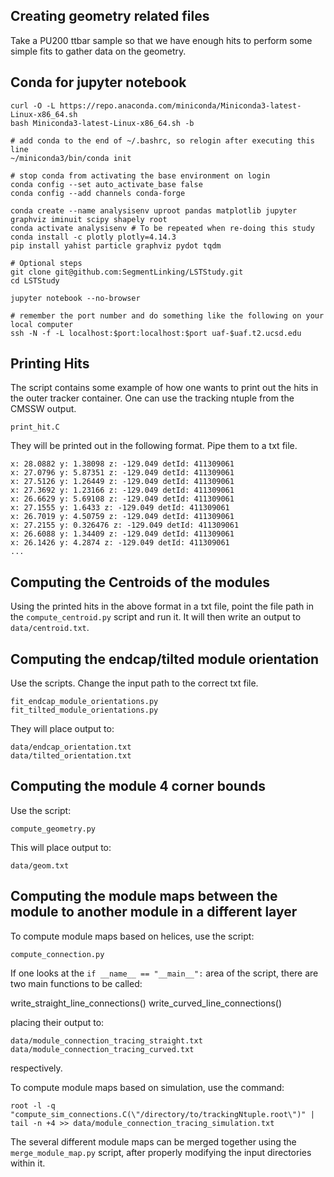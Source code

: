 ## Creating geometry related files

Take a PU200 ttbar sample so that we have enough hits to perform some simple fits to gather data on the geometry.


## Conda for jupyter notebook

    curl -O -L https://repo.anaconda.com/miniconda/Miniconda3-latest-Linux-x86_64.sh
    bash Miniconda3-latest-Linux-x86_64.sh -b 
    
    # add conda to the end of ~/.bashrc, so relogin after executing this line
    ~/miniconda3/bin/conda init
    
    # stop conda from activating the base environment on login
    conda config --set auto_activate_base false
    conda config --add channels conda-forge
    
    conda create --name analysisenv uproot pandas matplotlib jupyter graphviz iminuit scipy shapely root
    conda activate analysisenv # To be repeated when re-doing this study
    conda install -c plotly plotly=4.14.3
    pip install yahist particle graphviz pydot tqdm
    
    # Optional steps
    git clone git@github.com:SegmentLinking/LSTStudy.git
    cd LSTStudy
    
    jupyter notebook --no-browser
    
    # remember the port number and do something like the following on your local computer
    ssh -N -f -L localhost:$port:localhost:$port uaf-$uaf.t2.ucsd.edu

## Printing Hits

The script contains some example of how one wants to print out the hits in the outer tracker container.
One can use the tracking ntuple from the CMSSW output.

    print_hit.C

They will be printed out in the following format. Pipe them to a txt file.

    x: 28.0882 y: 1.38098 z: -129.049 detId: 411309061
    x: 27.0796 y: 5.87351 z: -129.049 detId: 411309061
    x: 27.5126 y: 1.26449 z: -129.049 detId: 411309061
    x: 27.3692 y: 1.23166 z: -129.049 detId: 411309061
    x: 26.6629 y: 5.69108 z: -129.049 detId: 411309061
    x: 27.1555 y: 1.6433 z: -129.049 detId: 411309061
    x: 26.7019 y: 4.50759 z: -129.049 detId: 411309061
    x: 27.2155 y: 0.326476 z: -129.049 detId: 411309061
    x: 26.6088 y: 1.34409 z: -129.049 detId: 411309061
    x: 26.1426 y: 4.2874 z: -129.049 detId: 411309061
    ...

## Computing the Centroids of the modules

Using the printed hits in the above format in a txt file, point the file path in the `compute_centroid.py` script and run it.
It will then write an output to `data/centroid.txt`.

## Computing the endcap/tilted module orientation

Use the scripts. Change the input path to the correct txt file.

    fit_endcap_module_orientations.py
    fit_tilted_module_orientations.py

They will place output to:

    data/endcap_orientation.txt
    data/tilted_orientation.txt

## Computing the module 4 corner bounds

Use the script:

    compute_geometry.py

This will place output to:

    data/geom.txt

## Computing the module maps between the module to another module in a different layer

To compute module maps based on helices, use the script:

    compute_connection.py

If one looks at the ```if __name__ == "__main__":``` area of the script, there are two main functions to be called:

   write_straight_line_connections()
   write_curved_line_connections()

placing their output to:

    data/module_connection_tracing_straight.txt
    data/module_connection_tracing_curved.txt

respectively.

To compute module maps based on simulation, use the command:

    root -l -q "compute_sim_connections.C(\"/directory/to/trackingNtuple.root\")" | tail -n +4 >> data/module_connection_tracing_simulation.txt

The several different module maps can be merged together using the `merge_module_map.py` script, after properly modifying the input directories within it.
